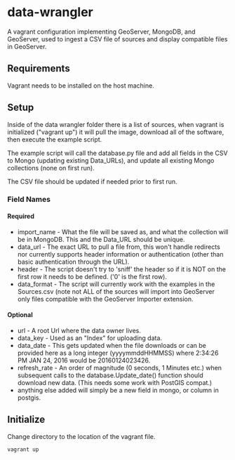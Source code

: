 # data-wrangler


A vagrant configuration implementing GeoServer, MongoDB, and GeoServer, used to ingest a CSV file of sources and display compatible files in GeoServer.


## Requirements

Vagrant needs to be installed on the host machine.

## Setup

Inside of the data wrangler folder there is a list of sources, when vagrant is initialized ("vagrant up") it will pull the image, download all of the software, then execute the example script. 

The example script will call the database.py file and add all fields in the CSV to Mongo (updating existing Data_URLs), and update all existing Mongo collections (none on first run).

The CSV file should be updated if needed prior to first run. 

### Field Names
#### Required
* import_name - What the file will be saved as, and what the collection will be in MongoDB.  This and the Data_URL should be unique. 
* data_url - The exact URL to pull a file from, this won't handle redirects nor currently supports header information or authentication (other than basic authentication through the URL). 
* header - The script doesn't try to 'sniff' the header so if it is NOT on the first row it needs to be defined.  ('0' is the first row).
* data_format - The script will currently work with the examples in the Sources.csv (note not ALL of the sources will import into GeoServer only files compatible with the GeoServer Importer extension.
 
#### Optional

* url - A root Url where the data owner lives.
* data_key - Used as an "Index" for uploading data.
* data_date - This gets updated when the file downloads or can be provided here as a long integer (yyyymmddHHMMSS) where 2:34:26 PM JAN 24, 2016 would be 20160124023426. 
* refresh_rate - An order of magnitude (0 seconds, 1 Minutes etc.) when subsequent calls to the database.Update_date() function should download new data.  (This needs some work with PostGIS compat.)
* anything else added will simply be a new field in mongo, or column in postgis.

## Initialize

Change directory to the location of the vagrant file. 

```
vagrant up

```
